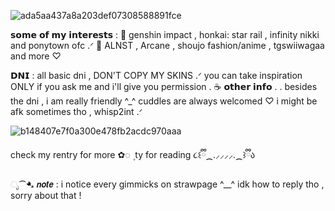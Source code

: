 ![ada5aa437a8a203def07308588891fce](https://github.com/user-attachments/assets/2a280ec5-d793-4f49-bc86-5b8faa0fe011)


𝘀𝗼𝗺𝗲 𝗼𝗳 𝗺𝘆 𝗶𝗻𝘁𝗲𝗿𝗲𝘀𝘁𝘀  :   🐰 
genshin impact , honkai: star rail , infinity nikki and ponytown ofc .ᐟ  :ribbon: 
ALNST , Arcane , shoujo fashion/anime , tgswiiwagaa and more ♡

𝗗𝗡𝗜 : all basic dni , DON'T COPY MY SKINS .ᐟ you can take inspiration ONLY if you ask me and i'll give you permission . 
☕ 𝗼𝘁𝗵𝗲𝗿 𝗶𝗻𝗳𝗼 . . 
besides the dni , i am really friendly ^_^ cuddles are always welcomed ♡ i might be afk sometimes tho , whisp2int .ᐟ


![b148407e7f0a300e478fb2acdc970aaa](https://github.com/user-attachments/assets/b0ee6a3b-f56b-461b-8999-7f0f5ac02a94)


check my rentry for more   ✿◌   ۪  ty for reading ૮꒰ྀི⁔.⸝⸝⸝⸝.⁔꒱ྀིა

ೃ⁀➷  𝙣𝙤𝙩𝙚 : i notice every gimmicks on strawpage ^__^ idk how to reply tho , sorry about that !
